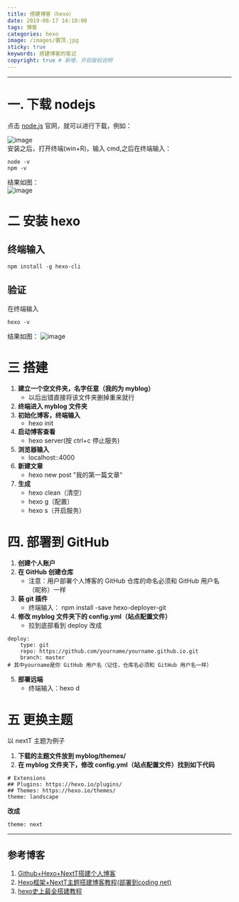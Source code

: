 ```yaml
---
title: 搭建博客（hexo）
date: 2019-08-17 14:10:00
tags: 博客
categories: hexo
image: /images/置顶.jpg
sticky: true
keywords: 搭建博客的笔记
copyright: true # 新增，开启版权说明
---
```

---
<!-- more -->
# 一. 下载 nodejs
点击 [node.js](https://nodejs.org/en/) 官网，就可以进行下载，例如：


![image](https://note.youdao.com/yws/public/resource/fde450b8e5a0062a91d41f0c1552b69d/xmlnote/3BCC50B163104CE6BE69568E28EE0FD0/9528.jpg)  
安装之后，打开终端(win+R)，输入 cmd,之后在终端输入：
```
node -v
npm -v
```

结果如图：  
![image](https://note.youdao.com/yws/public/resource/359e08a52f64deaac553adb0132327ad/xmlnote/5A84A6A4214F4AD88D9B4E830D245289/9826.png)
# 二 安装 hexo
## 终端输入
```
npm install -g hexo-cli
```
## 验证
在终端输入
```
hexo -v 
```
结果如图：
![image](https://note.youdao.com/yws/public/resource/359e08a52f64deaac553adb0132327ad/xmlnote/75241645573F4D348F974DC29621F9E7/9843.png)
# 三 搭建
1. **建立一个空文件夹，名字任意（我的为 myblog）**
   - 以后出错直接将该文件夹删掉重来就行
2. **终端进入 myblog 文件夹**
3. **初始化博客，终端输入**
    - hexo init
4. **启动博客查看**
    - hexo server(按 ctrl+c 停止服务)
5. **浏览器输入**
    - localhost::4000
6. **新建文章**
    - hexo new post "我的第一篇文章"
7. **生成**
    - hexo clean（清空）
    - hexo g（配置）
    - hexo s（开启服务）
# 四. 部署到 GitHub
1. **创建个人账户**
2. **在 GitHub 创建仓库**
    - 注意：用户部署个人博客的 GitHub 仓库的命名必须和 GitHub 用户名（昵称）一样
3. **装 git 插件**
    - 终端输入： npm install -save hexo-deployer-git
4. **修改 myblog 文件夹下的 config.yml（站点配置文件）**
    - 拉到底部看到 deploy 改成
```
deploy:
    type: git
    repo: https://github.com/yourname/yourname.github.io.git
    branch: master
# 其中yourname是你 GitHub 用户名（记住，仓库名必须和 GitHub 用户名一样）
```
5. **部署远端**
    - 终端输入：hexo d
# 五 更换主题
以 nextT 主题为例子
1. **下载的主题文件放到 myblog/themes/**
2. **在 myblog 文件夹下，修改 config.yml（站点配置文件）找到如下代码**
```
# Extensions
## Plugins: https://hexo.io/plugins/
## Themes: https://hexo.io/themes/
theme: landscape
```
**改成**
```
theme: next
```
  
   
   
---
## 参考博客
1. [Github+Hexo+NextT搭建个人博客](https://www.jianshu.com/p/57635aa8620b)
2. [Hexo框架+NextT主题搭建博客教程(部署到coding net)](https://blog.csdn.net/qq_23483671/article/details/78635372)
3. [hexo史上最全搭建教程](https://blog.csdn.net/sinat_37781304/article/details/82729029)

